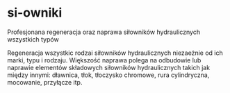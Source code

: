 # si-owniki
Profesjonana regeneracja oraz naprawa siłowników hydraulicznych wszystkich typów

Regeneracja wszystkic rodzai siłowników hydraulicznych niezaeżnie od ich marki, typu i rodzaju.
Większość naprawa polega na odbudowie lub naprawie elementów składowych siłowników hydraulicznych takich jak między innymi:
dławnica, tłok, tłoczysko chromowe, rura cylindryczna, mocowanie, przyłącze itp.
